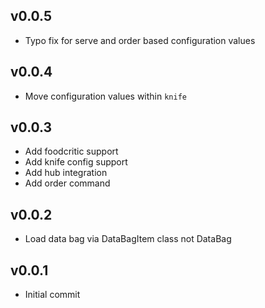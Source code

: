 ## v0.0.5
* Typo fix for serve and order based configuration values

## v0.0.4
* Move configuration values within `knife`

## v0.0.3
* Add foodcritic support
* Add knife config support
* Add hub integration
* Add order command

## v0.0.2
* Load data bag via DataBagItem class not DataBag

## v0.0.1
* Initial commit
